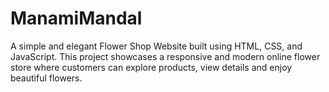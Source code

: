 # ManamiMandal
A simple and elegant Flower Shop Website built using HTML, CSS, and JavaScript. This project showcases a responsive and modern online flower store where customers can explore products, view details and enjoy beautiful flowers.
